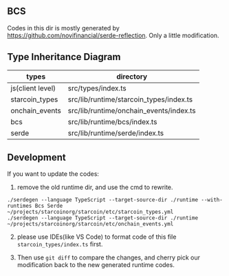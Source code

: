 ## BCS

Codes in this dir is mostly generated by https://github.com/novifinancial/serde-reflection.
Only a little modification.

## Type Inheritance Diagram

| types            | directory                               |
| ---------------- | --------------------------------------- |
| js(client level) | src/types/index.ts                      |
| starcoin_types   | src/lib/runtime/starcoin_types/index.ts |
| onchain_events   | src/lib/runtime/onchain_events/index.ts |
| bcs              | src/lib/runtime/bcs/index.ts            |
| serde            | src/lib/runtime/serde/index.ts          |

## Development

If you want to update the codes:

1. remove the old runtime dir, and use the cmd to rewrite.

```shell
./serdegen --language TypeScript --target-source-dir ./runtime --with-runtimes Bcs Serde ~/projects/starcoinorg/starcoin/etc/starcoin_types.yml
./serdegen --language TypeScript --target-source-dir ./runtime ~/projects/starcoinorg/starcoin/etc/onchain_events.yml
```

2. please use IDEs(like VS Code) to format code of this file `starcoin_types/index.ts` first.

3. Then use `git diff` to compare the changes, and cherry pick our modification back to the new generated runtime codes.
